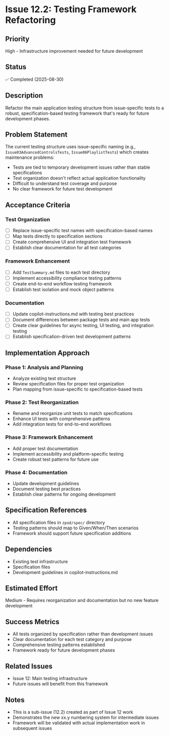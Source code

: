 # Issue 12.2: Testing Framework Refactoring

## Priority
High - Infrastructure improvement needed for future development

## Status
✅ Completed (2025-08-30)

## Description
Refactor the main application testing structure from issue-specific tests to a robust, specification-based testing framework that's ready for future development phases.

## Problem Statement
The current testing structure uses issue-specific naming (e.g., `Issue03AdvancedControlsTests`, `Issue06PlaylistTests`) which creates maintenance problems:
- Tests are tied to temporary development issues rather than stable specifications
- Test organization doesn't reflect actual application functionality
- Difficult to understand test coverage and purpose
- No clear framework for future test development

## Acceptance Criteria

### Test Organization
- [ ] Replace issue-specific test names with specification-based names
- [ ] Map tests directly to specification sections
- [ ] Create comprehensive UI and integration test framework
- [ ] Establish clear documentation for all test categories

### Framework Enhancement
- [ ] Add `TestSummary.md` files to each test directory
- [ ] Implement accessibility compliance testing patterns
- [ ] Create end-to-end workflow testing framework
- [ ] Establish test isolation and mock object patterns

### Documentation
- [ ] Update copilot-instructions.md with testing best practices
- [ ] Document differences between package tests and main app tests
- [ ] Create clear guidelines for async testing, UI testing, and integration testing
- [ ] Establish specification-driven test development patterns

## Implementation Approach

### Phase 1: Analysis and Planning
- Analyze existing test structure
- Review specification files for proper test organization
- Plan mapping from issue-specific to specification-based tests

### Phase 2: Test Reorganization
- Rename and reorganize unit tests to match specifications
- Enhance UI tests with comprehensive patterns
- Add integration tests for end-to-end workflows

### Phase 3: Framework Enhancement
- Add proper test documentation
- Implement accessibility and platform-specific testing
- Create robust test patterns for future use

### Phase 4: Documentation
- Update development guidelines
- Document testing best practices
- Establish clear patterns for ongoing development

## Specification References
- All specification files in `zpod/spec/` directory
- Testing patterns should map to Given/When/Then scenarios
- Framework should support future specification additions

## Dependencies
- Existing test infrastructure
- Specification files
- Development guidelines in copilot-instructions.md

## Estimated Effort
Medium - Requires reorganization and documentation but no new feature development

## Success Metrics
- All tests organized by specification rather than development issues
- Clear documentation for each test category and purpose  
- Comprehensive testing patterns established
- Framework ready for future development phases

## Related Issues
- Issue 12: Main testing infrastructure
- Future issues will benefit from this framework

## Notes
- This is a sub-issue (12.2) created as part of Issue 12 work
- Demonstrates the new xx.y numbering system for intermediate issues
- Framework will be validated with actual implementation work in subsequent issues